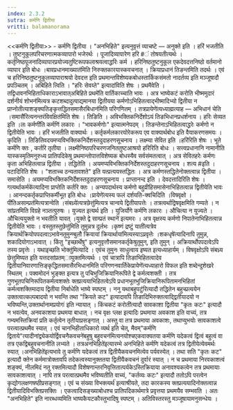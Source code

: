 ```yaml
---
index: 2.3.2
sutra: कर्मणि द्वितीया
vritti: balamanorama
---
```


<<कर्मणि द्वितीया>> - कर्मणि द्वितीया । "अनभिहिते" इत्यनुवृत्तं व्याचष्टे — अनुक्ते इति । हरिं भजतीति । तुष्टनुकूलपरिचरणात्मकव्यापारो भजेरर्थः । पूजादिव्यापारेण हरि #ं तोषयतीत्यर्थः । कर्तृनिष्ठपूजनादिव्यापारप्रयोज्यतुष्टिरूपफलाश्रयत्वाद्धरिः कर्म । हरिनिष्ठतुष्टनुकूल एकदेवदत्तनिष्ठो वर्तमानो व्यापार इति बोधः ।बावप्रधानमाख्यात॑मिति निरुक्तकारयास्कवचनात् । क्रियाप्रधानं तिङन्तमिति तदर्थः । एवं च हरिनिष्ठतुष्टनुकूलव्यापाराश्रयो देवदत्त इति प्रथमान्तविशेष्यकबोधस्तार्किकसंमतो नादर्तव्य इति मञ्जूषादौ प्रपञ्चितम् । अबिहिते त्विति । "हरिः सेवय्ते" इत्यादा॑विति शेषः । प्रथमैवेति । तद्विधावनभिहिताधिकाराऽभावात्अबिहिते प्रथमे॑ति वार्तिकाच्चाति भावः । अत्र भाष्येकटं करोति भीष्ममुदारं दर्शनीयं शोभन॑मित्यत्र कटशब्दादुत्पाद्यमानया द्वितीयया कर्मणोऽभिहितत्वाद्भीष्मादिभ्यो द्वितीया न प्राप्नोतीत्याशङ्क्यतिङ्कृत्तद्धितसमासैरबिधान॑मिति परिगणितम् । तत्रप्रायेणे॑त्यध्याह्मत्याह — अभिधानं चेति ।समासै॑रित्यनन्तरंविवक्षित॑मिति शेषः । तिङिति । अविभक्तिकनिर्देशोऽयं तिङभिधानप्रधर्शनाय । हरिः सेव्यत इति ।लः कर्मणी॑ति कर्मणि॑ लकारः । "भावकर्मणोः" इत्यात्मनेपदम् । तिङन्तेनाऽभिहितत्वाद्धरेः कर्मणो न द्वितीयेति भावः । हरिं भजतीति वाक्यार्थः । कर्तृकर्मलकारयोरेकरूप एव वाक्यार्थबोध इति वैयाकरणसमयः । कृदिति । तिङितिवदयमप्यविभक्तिकनिर्देशस्तदुदाहरणसूचनाय । लक्ष्म्या सेवित इति ।हरि॑रिति शेषः । भूते कर्मणि क्तः , कर्तरि तृतीया । लक्ष्मीनिष्ठपरिचरणजनिततुष्टआश्रयो हरिरिति बोधः । सत्त्वप्रधानानि नामानीति यास्कस्मृतिमनुरुध्य प्रातिपदिकेषु प्रथमान्तोपात्तविशेष्यक बोधस्यैव सर्वसंमतत्वात् । अत्र सेवितहरेः कर्मणः कृता अभिहितत्वान्न द्वितीया । तद्धितेति । अयमप्यविभक्तिकनिर्देशस्तदुदाहरणसूचनाय । शत्य #इति । पटादिरिति शेषः । "शताच्च ठन्यतावशते" इति यत्प्रत्ययस्तद्धितः । अत्र कर्मणस्तद्धितेनोक्तत्वान्न द्वितीया । समासेति । अयमप्यविभक्तिकनिर्देशस्तदुदाहरणसूचनाय । प्राप्तानन्द इति । देवदत्तादिरिति शेषः ।गत्यर्थाकर्मके॑त्यादिना प्राप्तेति कर्तरि क्तः । अन्यपदार्थस्य कर्मणो बहुव्रीहिसमासेनाभिहितत्वान्न द्वितीयेति भावः । आनन्दकर्तृकप्राप्तिकर्मीभूत इति बोधः ।प्रायेणे॑त्यस्य फलं दर्शयति-क्वचिदिति ।विषवृक्षो ।पी॑तिअसाम्प्रत॑मित्यत्रान्वेति ।संबध्र्ये॑त्यत्रछेत्तु॑मित्यत्र चान्वये द्वितीयापत्तेः । तत्रत्वर्थाद्विषवृक्षमिति गम्यते । न सांप्रतमिति विग्रहे नञ्तत्पुरुषः । युज्यत इत्यर्थ इति । युजिर्योगे कर्मणि लकारः । औचित्या न युज्यते । औचित्ययुक्तो न भवतीति यावत् ।युक्ते द्वे साम्प्रतं स्थाने॑ इत्यमरः । अत्र वृक्षस्य कर्मणो निपातेनाभिहितत्वान्न द्वितीयेति भावः । वस्तुतस्तुछेत्तु॑मिति तुमुन्नत्र दुर्लभः ।कृष्णं द्रष्टुं याती॑त्यत्रेव क्रियार्थक्रियोपपदत्वाऽभावेनतुमुन्ण्बुलौ क्रियायां क्रियार्थाया॑मित्यस्याऽप्रवृत्तेः ।शकधृषे॑त्यादिनापि तुमुन्न, शकादियोगाऽभावात् । किंतु "इच्छार्थेषु" इत्यनुवृत्तौसमानकर्तृकेषुतुमुन्, इति तुमुन् । अक्रियार्थोपपदत्वेऽपि तस्य प्रवृत्तेः । यथाइच्छति भोक्तु॑मित्यादि । एवंच तुमुनः साधुत्वाय इष्यत इत्यध्याहार्यम् । विषवृक्षोऽपि संबध्र्य छेत्तुमिष्यत इति यत्तदसांप्रतम्ायुक्तमित्यर्थः । एवं चात्रापि तिङाभिहितत्वादेव द्वितीयानिवारणात्तिङ्कृद्धितसमासैरभिधानमिति परिगणनवार्तिकेप्रायेणे॑त्यध्याहारो विफल इति शब्देन्दुशेखरे स्थितम् । पक्वमोदनं भुङ्क्त इत्यत्र तु पचिभुजिक्रियानिरूपिते द्वे कर्मत्वशक्ती । तत्र गुणभूतपचिनिरूपितकर्मत्वशक्तेः क्तप्रत्ययाभिहितत्वेऽपि प्रधानभूतभुजिक्रियानिरूपितामनभिहितां कर्मत्वशक्तिमादाय द्वितीया निर्बाधेति भाष्ये स्पष्टम् । ननु यथाबहुपटु॑रित्यादौ तद्धितेन बहुच्प्रत्ययेन उक्तत्वात्कल्पबादयो न भवन्ति तथा "क्रियते कट" इत्यादावपि तिङादिभिरुक्तत्वाद्द्वितीयादयो न भविष्यन्ति,उक्तार्थानामप्रयोगः॑ इति न्यायात् । किंचकटं करोती॑त्यादौ सावकाशा द्वितीया "कृतः कटः" इत्यादौ न भवत्येव, अनवकाशया प्रथमया बाधात् । नच वृक्षः प्लक्ष इत्यादिः प्रथमाया अवकाश इति वाच्यं, तत्र गम्यमस्तिक्रियां प्रति कर्तृत्वेन तृतीयाप्रसङ्गात् । अस्तु वा तत्र प्रथमाया अवकाशः, तथाप्युभयोः सावकाशत्वे परत्वात्प्रथमैव स्यात् । एवं चानभिहीताधिकारो व्यर्थ इति चेत्, मैवम्"कर्मणि द्विताये"त्यादीनांद्व्येकयोर्द्विवचनैकवचने॑बहुषु बहुवचन॑मित्यनयोश्चएकवाक्यतया कर्मणि यदेकत्वं द्वित्वं बहुत्वं वा तत्र एकद्विबहुवचनानीति लभ्यते । तत्रअनभिहिते॑इत्यारम्भे अनभिहिते कर्मणि यदेकत्वं तत्र द्वितीयेत्येवमर्थः स्यात् ।अनभिहिते॑इत्यभावे तु कर्मणि यदेकत्वं तत्र द्वितीयैकवचनमित्येव पर्यवस्येत् । तथा सति "कृतः कट" इत्यादौ क्तेन कर्ममात्रोक्तावपि तदेकत्वस्यानुक्ततया द्वितीयैकवचनं दुर्वारं स्यात् । न च प्रथमाया निरवकाशत्वं शङ्क्यं, नीलमिदं नतु रक्तमित्यादौ विशेषणान्तरनिवृत्तितात्पर्यकेऽस्तिक्रियाया अनावश्यकत्वेन तत्र प्रथमायाः सावकाशत्वात् । नापि तत्र परत्वात्प्रथमैव भविष्यतीति वाच्यं, "कर्तव्यः कटः" इत्यादौ ततोऽपि परत्वेन कृद्योगलक्षणषष्ठीप्रसङ्गात् । एवं च संख्या विभक्त्यर्थ॑ इत्याश्रीयते, तदा कारकस्य क्तप्रत्ययादिनोक्तत्वान्न द्वितीयादिविभक्तिप्रसक्तिः । एकत्वादिसङ्ख्याबोधश्च प्रातिपदिकार्थमात्रे प्रवृत्तया प्रथमयैव सम्भवति । अतः "अनभिहिते" इति नारब्धव्यमिति भाष्यकैयटकौस्तुभादिषु स्पष्टम् । अतिविस्तरस्तु मञ्जूषायामनुसन्धेयः ।